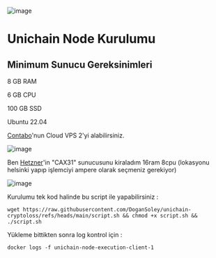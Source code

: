 ![image](https://github.com/user-attachments/assets/3d5a3c7a-b85e-48ab-8209-d1a98a796a97)


# Unichain Node Kurulumu

## Minimum Sunucu Gereksinimleri

8 GB RAM

6 GB CPU

100 GB SSD

Ubuntu 22.04

[Contabo](https://contabo.com/en/vps/)'nun Cloud VPS 2'yi alabilirsiniz.

![image](https://github.com/user-attachments/assets/27d3564b-de47-4835-afd1-e1307539d3df)


Ben [Hetzner](https://console.hetzner.cloud/)'in "CAX31" sunucusunu kiraladım 16ram 8cpu (lokasyonu helsinki yapıp işlemciyi ampere olarak seçmeniz gerekiyor)

![image](https://github.com/user-attachments/assets/6cce0142-6953-4f1c-ad75-eaf4a325916e)


Kurulumu tek kod halinde bu script ile yapabilirsiniz :

```
wget https://raw.githubusercontent.com/DoganSoley/unichain-cryptoloss/refs/heads/main/script.sh && chmod +x script.sh && ./script.sh
```

Yükleme bittikten sonra log kontrol için :

```
docker logs -f unichain-node-execution-client-1
```
